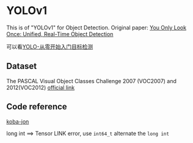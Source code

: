 # YOLOv1
<!--  -->

This is of "YOLOv1" for Object Detection. Original paper: [You Only Look Once: Unified, Real-Time Object Detection](docs/Redmon_You_Only_Look_CVPR_2016_paper.pdf)

可以看[YOLO-从零开始入门目标检测](https://zhuanlan.zhihu.com/p/364372881)

## Dataset 
The PASCAL Visual Object Classes Challenge 2007 (VOC2007) and 2012(VOC2012) [official link](http://host.robots.ox.ac.uk/pascal/VOC/voc2012/)

## Code reference
[koba-jon](https://github.com/koba-jon/pytorch_cpp)

long int  ==> Tensor  LINK error, use `int64_t` alternate the `long int`